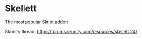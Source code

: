 # Skellett

The most popular Skript addon

Skunity thread: https://forums.skunity.com/resources/skellett.24/
